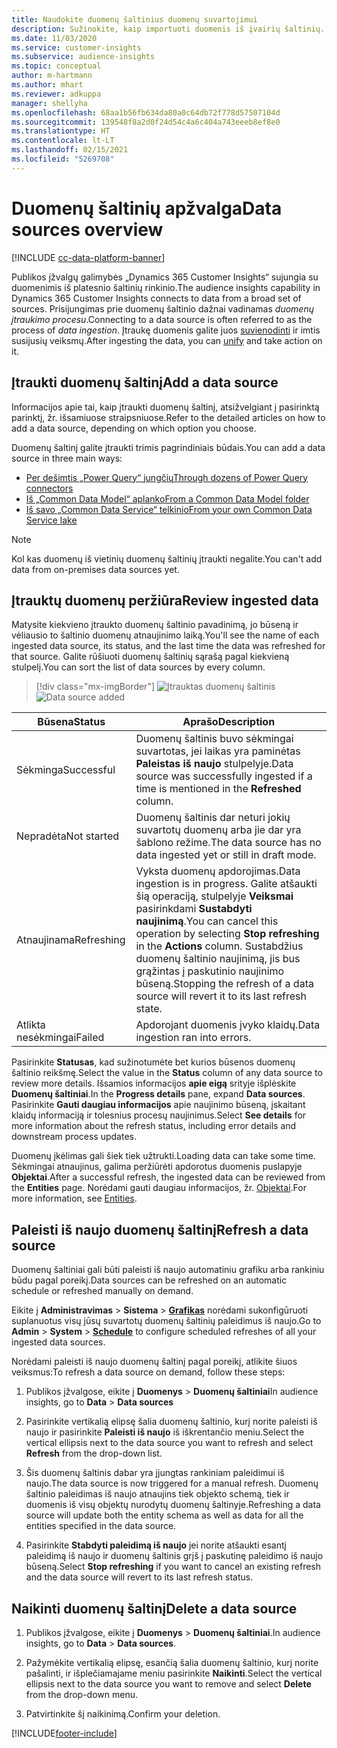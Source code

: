```yaml
---
title: Naudokite duomenų šaltinius duomenų suvartojimui
description: Sužinokite, kaip importuoti duomenis iš įvairių šaltinių.
ms.date: 11/03/2020
ms.service: customer-insights
ms.subservice: audience-insights
ms.topic: conceptual
author: m-hartmann
ms.author: mhart
ms.reviewer: adkuppa
manager: shellyha
ms.openlocfilehash: 68aa1b56fb634da80a0c64db72f778d57507104d
ms.sourcegitcommit: 139548f8a2d0f24d54c4a6c404a743eeeb8ef8e0
ms.translationtype: HT
ms.contentlocale: lt-LT
ms.lasthandoff: 02/15/2021
ms.locfileid: "5269708"
---
```

# <a name="data-sources-overview"></a><span data-ttu-id="60f98-103">Duomenų šaltinių apžvalga</span><span class="sxs-lookup"><span data-stu-id="60f98-103">Data sources overview</span></span>

[!INCLUDE [cc-data-platform-banner](../includes/cc-data-platform-banner.md)]

<span data-ttu-id="60f98-104">Publikos įžvalgų galimybės „Dynamics 365 Customer Insights“ sujungia su duomenimis iš platesnio šaltinių rinkinio.</span><span class="sxs-lookup"><span data-stu-id="60f98-104">The audience insights capability in Dynamics 365 Customer Insights connects to data from a broad set of sources.</span></span> <span data-ttu-id="60f98-105">Prisijungimas prie duomenų šaltinio dažnai vadinamas *duomenų įtraukimo procesu*.</span><span class="sxs-lookup"><span data-stu-id="60f98-105">Connecting to a data source is often referred to as the process of *data ingestion*.</span></span> <span data-ttu-id="60f98-106">Įtraukę duomenis galite juos [suvienodinti](data-unification.md) ir imtis susijusių veiksmų.</span><span class="sxs-lookup"><span data-stu-id="60f98-106">After ingesting the data, you can [unify](data-unification.md) and take action on it.</span></span>

## <a name="add-a-data-source"></a><span data-ttu-id="60f98-107">Įtraukti duomenų šaltinį</span><span class="sxs-lookup"><span data-stu-id="60f98-107">Add a data source</span></span>

<span data-ttu-id="60f98-108">Informacijos apie tai, kaip įtraukti duomenų šaltinį, atsižvelgiant į pasirinktą parinktį, žr. išsamiuose straipsniuose.</span><span class="sxs-lookup"><span data-stu-id="60f98-108">Refer to the detailed articles on how to add a data source, depending on which option you choose.</span></span>

<span data-ttu-id="60f98-109">Duomenų šaltinį galite įtraukti trimis pagrindiniais būdais.</span><span class="sxs-lookup"><span data-stu-id="60f98-109">You can add a data source in three main ways:</span></span>

- [<span data-ttu-id="60f98-110">Per dešimtis „Power Query“ jungčių</span><span class="sxs-lookup"><span data-stu-id="60f98-110">Through dozens of Power Query connectors</span></span>](connect-power-query.md)
- [<span data-ttu-id="60f98-111">Iš „Common Data Model“ aplanko</span><span class="sxs-lookup"><span data-stu-id="60f98-111">From a Common Data Model folder</span></span>](connect-common-data-model.md)
- [<span data-ttu-id="60f98-112">Iš savo „Common Data Service“ telkinio</span><span class="sxs-lookup"><span data-stu-id="60f98-112">From your own Common Data Service lake</span></span>](connect-common-data-service-lake.md)

> [!NOTE]
> <span data-ttu-id="60f98-113">Kol kas duomenų iš vietinių duomenų šaltinių įtraukti negalite.</span><span class="sxs-lookup"><span data-stu-id="60f98-113">You can't add data from on-premises data sources yet.</span></span>

## <a name="review-ingested-data"></a><span data-ttu-id="60f98-114">Įtrauktų duomenų peržiūra</span><span class="sxs-lookup"><span data-stu-id="60f98-114">Review ingested data</span></span>

<span data-ttu-id="60f98-115">Matysite kiekvieno įtraukto duomenų šaltinio pavadinimą, jo būseną ir vėliausio to šaltinio duomenų atnaujinimo laiką.</span><span class="sxs-lookup"><span data-stu-id="60f98-115">You'll see the name of each ingested data source, its status, and the last time the data was refreshed for that source.</span></span> <span data-ttu-id="60f98-116">Galite rūšiuoti duomenų šaltinių sąrašą pagal kiekvieną stulpelį.</span><span class="sxs-lookup"><span data-stu-id="60f98-116">You can sort the list of data sources by every column.</span></span>

> [!div class="mx-imgBorder"]
> <span data-ttu-id="60f98-117">![Įtrauktas duomenų šaltinis](media/configure-data-datasource-added.png "Įtrauktas duomenų šaltinis")</span><span class="sxs-lookup"><span data-stu-id="60f98-117">![Data source added](media/configure-data-datasource-added.png "Data source added")</span></span>

|<span data-ttu-id="60f98-118">Būsena</span><span class="sxs-lookup"><span data-stu-id="60f98-118">Status</span></span>  |<span data-ttu-id="60f98-119">Aprašo</span><span class="sxs-lookup"><span data-stu-id="60f98-119">Description</span></span>  |
|---------|---------|
|<span data-ttu-id="60f98-120">Sėkminga</span><span class="sxs-lookup"><span data-stu-id="60f98-120">Successful</span></span>   |<span data-ttu-id="60f98-121">Duomenų šaltinis buvo sėkmingai suvartotas, jei laikas yra paminėtas **Paleistas iš naujo** stulpelyje.</span><span class="sxs-lookup"><span data-stu-id="60f98-121">Data source was successfully ingested if a time is mentioned in the **Refreshed** column.</span></span>
|<span data-ttu-id="60f98-122">Nepradėta</span><span class="sxs-lookup"><span data-stu-id="60f98-122">Not started</span></span>   |<span data-ttu-id="60f98-123">Duomenų šaltinis dar neturi jokių suvartotų duomenų arba jie dar yra šablono režime.</span><span class="sxs-lookup"><span data-stu-id="60f98-123">The data source has no data ingested yet or still in draft mode.</span></span>         |
|<span data-ttu-id="60f98-124">Atnaujinama</span><span class="sxs-lookup"><span data-stu-id="60f98-124">Refreshing</span></span>    |<span data-ttu-id="60f98-125">Vyksta duomenų apdorojimas.</span><span class="sxs-lookup"><span data-stu-id="60f98-125">Data ingestion is in progress.</span></span> <span data-ttu-id="60f98-126">Galite atšaukti šią operaciją, stulpelyje **Veiksmai** pasirinkdami **Sustabdyti naujinimą**.</span><span class="sxs-lookup"><span data-stu-id="60f98-126">You can cancel this operation by selecting **Stop refreshing** in the **Actions** column.</span></span> <span data-ttu-id="60f98-127">Sustabdžius duomenų šaltinio naujinimą, jis bus grąžintas į paskutinio naujinimo būseną.</span><span class="sxs-lookup"><span data-stu-id="60f98-127">Stopping the refresh of a data source will revert it to its last refresh state.</span></span>       |
|<span data-ttu-id="60f98-128">Atlikta nesėkmingai</span><span class="sxs-lookup"><span data-stu-id="60f98-128">Failed</span></span>     |<span data-ttu-id="60f98-129">Apdorojant duomenis įvyko klaidų.</span><span class="sxs-lookup"><span data-stu-id="60f98-129">Data ingestion ran into errors.</span></span>         |

<span data-ttu-id="60f98-130">Pasirinkite **Statusas**, kad sužinotumėte bet kurios būsenos duomenų šaltinio reikšmę.</span><span class="sxs-lookup"><span data-stu-id="60f98-130">Select the value in the **Status** column of any data source to review more details.</span></span> <span data-ttu-id="60f98-131">Išsamios informacijos **apie eigą** srityje išplėskite  **Duomenų šaltiniai**.</span><span class="sxs-lookup"><span data-stu-id="60f98-131">In the **Progress details** pane, expand **Data sources**.</span></span> <span data-ttu-id="60f98-132">Pasirinkite **Gauti daugiau informacijos** apie naujinimo būseną, įskaitant klaidų informaciją ir tolesnius procesų naujinimus.</span><span class="sxs-lookup"><span data-stu-id="60f98-132">Select **See details** for more information about the refresh status, including error details and downstream process updates.</span></span>

<span data-ttu-id="60f98-133">Duomenų įkėlimas gali šiek tiek užtrukti.</span><span class="sxs-lookup"><span data-stu-id="60f98-133">Loading data can take some time.</span></span> <span data-ttu-id="60f98-134">Sėkmingai atnaujinus, galima peržiūrėti apdorotus duomenis puslapyje **Objektai**.</span><span class="sxs-lookup"><span data-stu-id="60f98-134">After a successful refresh, the ingested data can be reviewed from the **Entities** page.</span></span> <span data-ttu-id="60f98-135">Norėdami gauti daugiau informacijos, žr. [Objektai](entities.md).</span><span class="sxs-lookup"><span data-stu-id="60f98-135">For more information, see [Entities](entities.md).</span></span>

## <a name="refresh-a-data-source"></a><span data-ttu-id="60f98-136">Paleisti iš naujo duomenų šaltinį</span><span class="sxs-lookup"><span data-stu-id="60f98-136">Refresh a data source</span></span>

<span data-ttu-id="60f98-137">Duomenų šaltiniai gali būti paleisti iš naujo automatiniu grafiku arba rankiniu būdu pagal poreikį.</span><span class="sxs-lookup"><span data-stu-id="60f98-137">Data sources can be refreshed on an automatic schedule or refreshed manually on demand.</span></span> 

<span data-ttu-id="60f98-138">Eikite į **Administravimas** > **Sistema** > [**Grafikas**](system.md#schedule-tab) norėdami sukonfigūruoti suplanuotus visų jūsų suvartotų duomenų šaltinių paleidimus iš naujo.</span><span class="sxs-lookup"><span data-stu-id="60f98-138">Go to **Admin** > **System** > [**Schedule**](system.md#schedule-tab) to configure scheduled refreshes of all your ingested data sources.</span></span>

<span data-ttu-id="60f98-139">Norėdami paleisti iš naujo duomenų šaltinį pagal poreikį, atlikite šiuos veiksmus:</span><span class="sxs-lookup"><span data-stu-id="60f98-139">To refresh a data source on demand, follow these steps:</span></span>

1. <span data-ttu-id="60f98-140">Publikos įžvalgose, eikite į **Duomenys** > **Duomenų šaltiniai**</span><span class="sxs-lookup"><span data-stu-id="60f98-140">In audience insights, go to **Data** > **Data sources**</span></span>

2. <span data-ttu-id="60f98-141">Pasirinkite vertikalią elipsę šalia duomenų šaltinio, kurį norite paleisti iš naujo ir pasirinkite **Paleisti iš naujo** iš iškrentančio meniu.</span><span class="sxs-lookup"><span data-stu-id="60f98-141">Select the vertical ellipsis next to the data source you want to refresh and select **Refresh** from the drop-down list.</span></span>

3. <span data-ttu-id="60f98-142">Šis duomenų šaltinis dabar yra įjungtas rankiniam paleidimui iš naujo.</span><span class="sxs-lookup"><span data-stu-id="60f98-142">The data source is now triggered for a manual refresh.</span></span> <span data-ttu-id="60f98-143">Duomenų šaltinio paleidimas iš naujo atnaujins tiek objekto schemą, tiek ir duomenis iš visų objektų nurodytų duomenų šaltinyje.</span><span class="sxs-lookup"><span data-stu-id="60f98-143">Refreshing a data source will update both the entity schema as well as data for all the entities specified in the data source.</span></span>

4. <span data-ttu-id="60f98-144">Pasirinkite **Stabdyti paleidimą iš naujo** jei norite atšaukti esantį paleidimą iš naujo ir duomenų šaltinis grįš į paskutinę paleidimo iš naujo būseną.</span><span class="sxs-lookup"><span data-stu-id="60f98-144">Select **Stop refreshing** if you want to cancel an existing refresh and the data source will revert to its last refresh status.</span></span>

## <a name="delete-a-data-source"></a><span data-ttu-id="60f98-145">Naikinti duomenų šaltinį</span><span class="sxs-lookup"><span data-stu-id="60f98-145">Delete a data source</span></span>

1. <span data-ttu-id="60f98-146">Publikos įžvalgose, eikite į **Duomenys** > **Duomenų šaltiniai**.</span><span class="sxs-lookup"><span data-stu-id="60f98-146">In audience insights, go to **Data** > **Data sources**.</span></span>

2. <span data-ttu-id="60f98-147">Pažymėkite vertikalią elipsę, esančią šalia duomenų šaltinio, kurį norite pašalinti, ir išplečiamajame meniu pasirinkite **Naikinti**.</span><span class="sxs-lookup"><span data-stu-id="60f98-147">Select the vertical ellipsis next to the data source you want to remove and select **Delete** from the drop-down menu.</span></span>

3. <span data-ttu-id="60f98-148">Patvirtinkite šį naikinimą.</span><span class="sxs-lookup"><span data-stu-id="60f98-148">Confirm your deletion.</span></span>


[!INCLUDE[footer-include](../includes/footer-banner.md)]